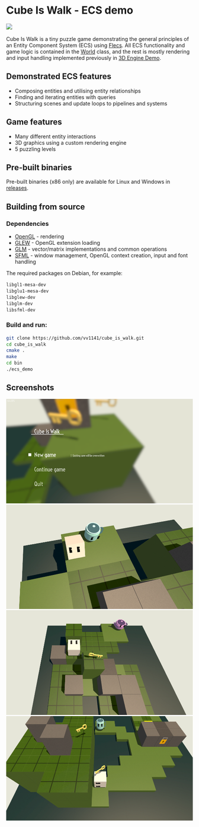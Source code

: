 # Cube Is Walk - ECS demo

![](https://github.com/vv1141/cube_is_walk/blob/master/screenshots/demo.gif)

Cube Is Walk is a tiny puzzle game demonstrating the general principles of an Entity Component System (ECS) using [Flecs](https://www.flecs.dev/flecs/). All ECS functionality and game logic is contained in the [World](https://github.com/vv1141/cube_is_walk/blob/master/cpp/World.h) class, and the rest is mostly rendering and input handling implemented previously in [3D Engine Demo](https://github.com/vv1141/3d_engine_demo).

## Demonstrated ECS features

* Composing entities and utilising entity relationships
* Finding and iterating entities with queries
* Structuring scenes and update loops to pipelines and systems

## Game features

* Many different entity interactions
* 3D graphics using a custom rendering engine
* 5 puzzling levels

## Pre-built binaries

Pre-built binaries (x86 only) are available for Linux and Windows in [releases](https://github.com/vv1141/cube_is_walk/releases).

## Building from source

### Dependencies

* [OpenGL](https://www.opengl.org/) - rendering
* [GLEW](https://glew.sourceforge.net/) - OpenGL extension loading
* [GLM](https://github.com/g-truc/glm) - vector/matrix implementations and common operations
* [SFML](https://www.sfml-dev.org/) - window management, OpenGL context creation, input and font handling

The required packages on Debian, for example:

```bash
libgl1-mesa-dev
libglu1-mesa-dev
libglew-dev
libglm-dev
libsfml-dev
```

### Build and run:

```bash
git clone https://github.com/vv1141/cube_is_walk.git
cd cube_is_walk
cmake .
make
cd bin
./ecs_demo
```

## Screenshots

![](https://github.com/vv1141/cube_is_walk/blob/master/screenshots/00.png)
![](https://github.com/vv1141/cube_is_walk/blob/master/screenshots/01.png)
![](https://github.com/vv1141/cube_is_walk/blob/master/screenshots/02.png)
![](https://github.com/vv1141/cube_is_walk/blob/master/screenshots/03.png)
